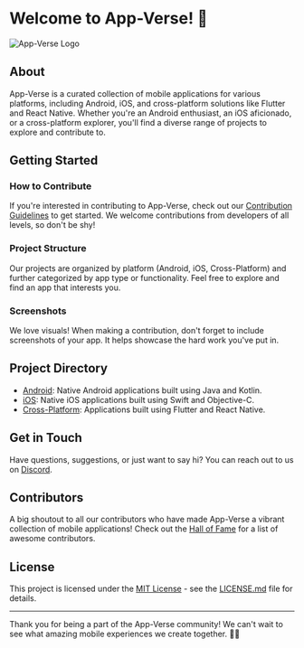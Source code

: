 # Welcome to App-Verse! 📱

![App-Verse Logo](app-verse-logo.png)

## About

App-Verse is a curated collection of mobile applications for various platforms, including Android, iOS, and cross-platform solutions like Flutter and React Native. Whether you're an Android enthusiast, an iOS aficionado, or a cross-platform explorer, you'll find a diverse range of projects to explore and contribute to.

## Getting Started

### How to Contribute

If you're interested in contributing to App-Verse, check out our [Contribution Guidelines](CONTRIBUTING.md) to get started. We welcome contributions from developers of all levels, so don't be shy!

### Project Structure

Our projects are organized by platform (Android, iOS, Cross-Platform) and further categorized by app type or functionality. Feel free to explore and find an app that interests you.

### Screenshots

We love visuals! When making a contribution, don't forget to include screenshots of your app. It helps showcase the hard work you've put in.

## Project Directory

- [Android](android/): Native Android applications built using Java and Kotlin.
- [iOS](ios/): Native iOS applications built using Swift and Objective-C.
- [Cross-Platform](cross-platform/): Applications built using Flutter and React Native.

## Get in Touch

Have questions, suggestions, or just want to say hi? You can reach out to us on [Discord](https://discord.gg/qbNAbdsBE6).

## Contributors

A big shoutout to all our contributors who have made App-Verse a vibrant collection of mobile applications! Check out the [Hall of Fame](CONTRIBUTORS.md) for a list of awesome contributors.

## License

This project is licensed under the [MIT License](LICENSE.md) - see the [LICENSE.md](LICENSE.md) file for details.

---

Thank you for being a part of the App-Verse community! We can't wait to see what amazing mobile experiences we create together. 🚀📱
